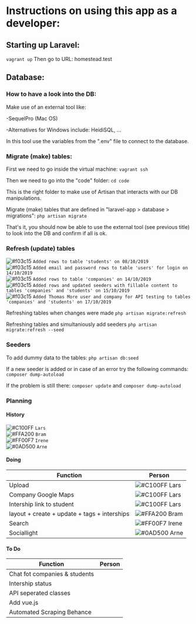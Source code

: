 # Instructions on using this app as a developer:

## Starting up Laravel:

`vagrant up`
Then go to URL: homestead.test

## Database:

### How to have a look into the DB:

Make use of an external tool like:

-SequelPro (Mac OS)

-Alternatives for Windows include: HeidiSQL, ...

In this tool use the variables from the ".env" file to connect to the database.

### Migrate (make) tables:

First we need to go inside the virtual machine:
`vagrant ssh`

Then we need to go into the "code" folder:
`cd code`

This is the right folder to make use of Artisan that interacts with our DB manipulations.

Migrate (make) tables that are defined in "laravel-app > database > migrations":
`php artisan migrate`

That's it, you should now be able to use the external tool (see previous title) to look into the DB and confirm if all is ok.

### Refresh (update) tables

![#f03c15](https://placehold.it/15/f03c15/000000?text=+) `Added rows to table 'students' on 08/10/2019`</br>
![#f03c15](https://placehold.it/15/f03c15/000000?text=+) `Added email and password rows to table 'users' for login on 14/10/2019` <br/>
![#f03c15](https://placehold.it/15/f03c15/000000?text=+) `Added rows to table 'companies' on 14/10/2019` <br/>
![#f03c15](https://placehold.it/15/f03c15/000000?text=+) `Added rows and updated seeders with fillable content to tables 'companies' and 'students' on 15/10/2019` <br/>
![#f03c15](https://placehold.it/15/f03c15/000000?text=+) `Added Thomas More user and company for API testing to tables 'companies' and 'students' on 17/10/2019` <br/>

Refreshing tables when changes were made
`php artisan migrate:refresh`

Refreshing tables and simultaniously add seeders
`php artisan migrate:refresh --seed`

### Seeders

To add dummy data to the tables:
`php artisan db:seed`

If a new seeder is added or in case of an error try the following commands:
`composer dump-autoload`

If the problem is still there:
`composer update` and `composer dump-autoload`

### Planning

#### History

![#C100FF](https://placehold.it/15/C100FF/000000?text=+) `Lars`</br>
![#FFA200](https://placehold.it/15/FFA200/000000?text=+) `Bram` <br/>
![#FF00F7](https://placehold.it/15/FF00F7/000000?text=+) `Irene` <br/>
![#0AD500](https://placehold.it/15/0AD500/000000?text=+) `Arne` <br/>

#### Doing

| Function                                     | Person                                                         |
| -------------------------------------------- | -------------------------------------------------------------  |
| Upload                                       | ![#C100FF](https://placehold.it/15/C100FF/000000?text=+) Lars  |
| Company Google Maps                          | ![#C100FF](https://placehold.it/15/C100FF/000000?text=+) Lars  |
| Intership link to student                    | ![#C100FF](https://placehold.it/15/C100FF/000000?text=+) Lars  |
| layout + create + update + tags + interships | ![#FFA200](https://placehold.it/15/FFA200/000000?text=+) Bram  |
| Search                                       | ![#FF00F7](https://placehold.it/15/FF00F7/000000?text=+) Irene |
| Sociallight                                  | ![#0AD500](https://placehold.it/15/0AD500/000000?text=+) Arne  |

#### To Do

| Function                                     | Person   |
| -------------------------------------------- | -------- |
| Chat fot companies & students                |          |
| Intership status                             |          |
| API seperated classes                        |          |
| Add vue.js                                   |          |
| Automated Scraping Behance                   |          |
